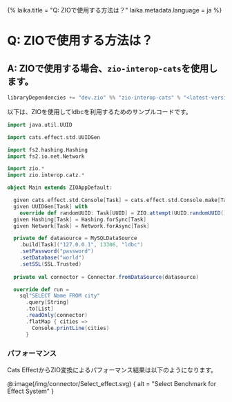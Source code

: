 {%
laika.title = "Q: ZIOで使用する方法は？"
laika.metadata.language = ja
%}

# Q: ZIOで使用する方法は？

## A: ZIOで使用する場合、`zio-interop-cats`を使用します。

```scala
libraryDependencies += "dev.zio" %% "zio-interop-cats" % "<latest-version>"
```

以下は、ZIOを使用してldbcを利用するためのサンプルコードです。

```scala 3 mdoc
import java.util.UUID

import cats.effect.std.UUIDGen

import fs2.hashing.Hashing
import fs2.io.net.Network

import zio.*
import zio.interop.catz.*

object Main extends ZIOAppDefault:

  given cats.effect.std.Console[Task] = cats.effect.std.Console.make[Task]
  given UUIDGen[Task] with
    override def randomUUID: Task[UUID] = ZIO.attempt(UUID.randomUUID())
  given Hashing[Task] = Hashing.forSync[Task]
  given Network[Task] = Network.forAsync[Task]

  private def datasource = MySQLDataSource
    .build[Task]("127.0.0.1", 13306, "ldbc")
    .setPassword("password")
    .setDatabase("world")
    .setSSL(SSL.Trusted)
  
  private val connector = Connector.fromDataSource(datasource)

  override def run =
    sql"SELECT Name FROM city"
      .query[String]
      .to[List]
      .readOnly(connector)
      .flatMap { cities =>
        Console.printLine(cities)
      }
```

### パフォーマンス

Cats EffectからZIO変換によるパフォーマンス結果は以下のようになります。

@:image(/img/connector/Select_effect.svg) {
alt = "Select Benchmark for Effect System"
}
